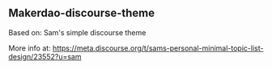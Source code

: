 ## Makerdao-discourse-theme

Based on: Sam's simple discourse theme

More info at: https://meta.discourse.org/t/sams-personal-minimal-topic-list-design/23552?u=sam

